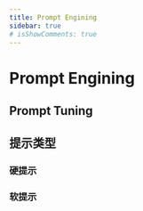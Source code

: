 ```yaml
---
title: Prompt Engining
sidebar: true
# isShowComments: true
---
```

# Prompt Engining

<ClientOnly>
<title-pv/>
</ClientOnly>

## Prompt Tuning

## 提示类型

### 硬提示

### 软提示

<ClientOnly>
  <leave/>
</ClientOnly/>

